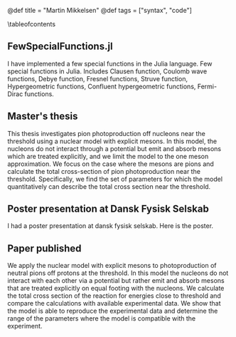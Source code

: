 @def title = "Martin Mikkelsen"
@def tags = ["syntax", "code"]

\tableofcontents 

## FewSpecialFunctions.jl

I have implemented a few special functions in the Julia language. Few special functions in Julia. Includes Clausen function, Coulomb wave functions, Debye function, Fresnel functions, Struve function, Hypergeometric functions, Confluent hypergeometric functions, Fermi-Dirac functions.

## Master's thesis

This thesis investigates pion photoproduction off nucleons near the threshold using a nuclear model with explicit mesons. In this model, the nucleons do not interact through a potential but emit and absorb mesons which are treated explicitly, and we limit the model to the one meson approximation. We focus on the case where the mesons are pions and calculate the total cross-section of pion photoproduction near the threshold. Specifically, we find the set of parameters for which the model quantitatively can describe the total cross section near the threshold.

## Poster presentation at Dansk Fysisk Selskab

I had a poster presentation at dansk fysisk selskab. Here is the poster.

## Paper published

We apply the nuclear model with explicit mesons to photoproduction of neutral pions off protons at the threshold. In this model the nucleons do not interact with each other via a potential but rather emit and absorb mesons that are treated explicitly on equal footing with the nucleons. We calculate the total cross section of the reaction for energies close to threshold and compare the calculations with available experimental data. We show that the model is able to reproduce the experimental data and determine the range of the parameters where the model is compatible with the experiment.